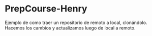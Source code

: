 # PrepCourse-Henry
Ejemplo de como traer un repositorio de remoto a local, clonándolo. Hacemos los cambios y actualizamos luego de local a remoto.
